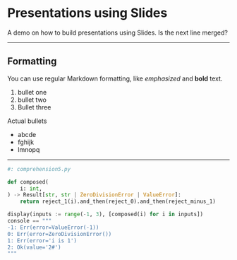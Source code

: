 # Presentations using Slides

A demo on how to build presentations using Slides.
Is the next line merged?

---

## Formatting

You can use regular Markdown formatting, like *emphasized* and **bold** text.

1. bullet one
2. bullet two
3. Bullet three

Actual bullets
- abcde
- fghijk
- lmnopq


---

```python
#: comprehension5.py

def composed(
    i: int,
) -> Result[str, str | ZeroDivisionError | ValueError]:
    return reject_1(i).and_then(reject_0).and_then(reject_minus_1)

display(inputs := range(-1, 3), [composed(i) for i in inputs])
console == """
-1: Err(error=ValueError(-1))
0: Err(error=ZeroDivisionError())
1: Err(error='i is 1')
2: Ok(value='2#')
"""
```